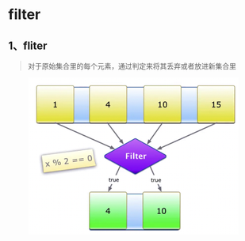 # filter



## 1、fliter

> 对于原始集合里的每个元素，通过判定来将其丢弃或者放进新集合里

<figure><img src="../../.gitbook/assets/image (1).png" alt=""><figcaption></figcaption></figure>


